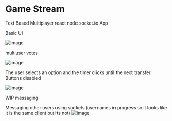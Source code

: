 # Game Stream

Text Based Multiplayer
react node socket.io App 

Basic UI

![image](https://user-images.githubusercontent.com/45106564/123521781-cc828680-d686-11eb-8996-51064a0d3248.png)

multiuser votes

![image](https://user-images.githubusercontent.com/45106564/123521871-56caea80-d687-11eb-965e-a178857fe05d.png)


The user selects an option and the timer clicks until the next transfer. Buttons disabled

![image](https://user-images.githubusercontent.com/45106564/123521787-dc9a6600-d686-11eb-8a18-dbe74359bb61.png)


WIP messaging

Messaging other users using sockets (usernames in progress so it looks like it is the same client but its not)
![image](https://user-images.githubusercontent.com/45106564/123521830-26834c00-d687-11eb-8118-faa55153542b.png)
